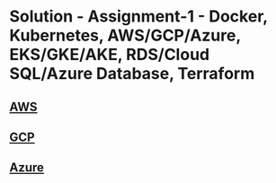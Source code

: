 # Solution - Assignment-1 - Docker, Kubernetes, AWS/GCP/Azure, EKS/GKE/AKE, RDS/Cloud SQL/Azure Database, Terraform

## [AWS](aws.md)
## [GCP](gcp.md)
## [Azure](azure.md)